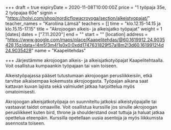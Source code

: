 +++
draft = true
expiryDate = 2020-11-08T10:00:00Z
price = "1 työpaja 35e, 2 työpajaa 60e"
signin = "https://holvi.com/shop/nordicflowacroyoga/section/alkeistyopajat/"
teacher_names = "Karoliina Lämsä"
teachers = []
time = "klo.12.15-14.15 ja klo.15.15-17.15"
title = "Akrojoogan alkeis- ja alkeisjatko työpajat"
weight = 1
[dates]
dates = ["7.11.2020"]
end = ""
start = ""
[location]
address = "https://www.google.com/maps/place/Kaapelitehdas/@60.1619912,24.9035428,15z/data=!4m5!3m4!1s0x0:0xdd1747631829f57a!8m2!3d60.1619912!4d24.9035428"
name = "Kaapelitehdas"

+++
Järjestämme akrojoogan alkeis- ja alkeisjatkotyöpajat Kaapelitehtaalla. Voit osallistua kumpaankin työpajaan tai vain toiseen.

Alkeistyöpajassa pääset tutustumaan akrojoogan perusliikkeisiin, etkä tarvitse aikaisempaa kokemusta akrojoogasta. Työpajan aikana saat kattavan kuvan lajista sekä valmiudet jatkaa harjoittelua myös omatoimisesti.

Akrojoogan alkeisjatkotyöpaja on suunniteltu jatkoksi alkeistyöpajalle tai vastaavat taidot omaaville. Voit osallistua kurssille jos sinulle akrojoogan perusliikkeet kuten bird, throne ja shoulderstand ovat tuttuja ja haluat jatkaa opettelua eteenpäin. Kurssilla opetellaan uusia asentoja ja myös liikkumista asennosta toiseen.